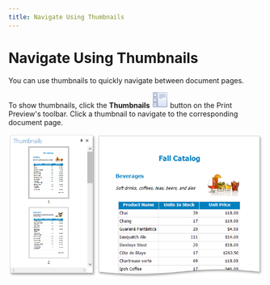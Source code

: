 ```yaml
---
title: Navigate Using Thumbnails
---
```

# Navigate Using Thumbnails
You can use thumbnails to quickly navigate between document pages.

To show thumbnails, click the **Thumbnails** ![WPFDesigner_PreviewToolbar_Thumbnails](../../../../images/Img125689.png) button on the Print Preview's toolbar. Click a thumbnail to navigate to the corresponding document page.

![wpf-document-preview-thumbnails](../../../../images/Img126587.png)